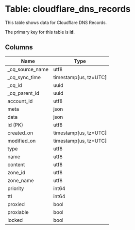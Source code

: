 # Table: cloudflare_dns_records

This table shows data for Cloudflare DNS Records.

The primary key for this table is **id**.

## Columns

| Name          | Type          |
| ------------- | ------------- |
|_cq_source_name|utf8|
|_cq_sync_time|timestamp[us, tz=UTC]|
|_cq_id|uuid|
|_cq_parent_id|uuid|
|account_id|utf8|
|meta|json|
|data|json|
|id (PK)|utf8|
|created_on|timestamp[us, tz=UTC]|
|modified_on|timestamp[us, tz=UTC]|
|type|utf8|
|name|utf8|
|content|utf8|
|zone_id|utf8|
|zone_name|utf8|
|priority|int64|
|ttl|int64|
|proxied|bool|
|proxiable|bool|
|locked|bool|